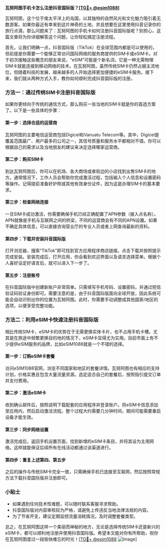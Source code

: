 **瓦努阿图手机卡怎么注册抖音国际版？[[TG💪+ @esim1088](https://t.me/s/esim1088)]**

瓦努阿图，这个位于南太平洋上的岛国，以其独特的自然风光和文化魅力吸引着无数游客。如果你最近有幸来到这片神奇的土地，并且想要在这里使用抖音记录你的旅行点滴，那么问题来了：瓦努阿图的手机卡如何注册抖音国际版呢？别担心，这篇文章将为你详细解答这个问题，让你轻松搞定注册流程。

首先，让我们明确一点，抖音国际版（TikTok）在全球范围内都是可以使用的，但前提是你需要一个能够正常访问国际网络的服务商提供的SIM卡或eSIM卡。对于初次接触这些概念的朋友来说，“eSIM”可能是个新名词，它是一种无需物理SIM卡就能连接到移动网络的技术。在瓦努阿图，虽然传统SIM卡仍然占据主流地位，但随着科技的发展，越来越多的人开始选择更加便捷的eSIM卡服务。接下来，我们就从两种方式入手，教你如何顺利完成抖音国际版的注册。

### 方法一：通过传统SIM卡注册抖音国际版

如果你更倾向于传统的通信方式，那么购买一张当地的SIM卡就是你的首选方案了。以下是一些具体的步骤：

#### 第一步：选择合适的运营商
瓦努阿图的主要电信运营商包括Digicel和Vanuatu Telecom等。其中，Digicel是覆盖范围最广、用户最多的公司之一，其信号质量和服务水平都相对不错。你可以根据自己的需求以及当地朋友的建议来决定选择哪家运营商。

#### 第二步：购买SIM卡
到达瓦努阿图后，你可以在机场、各大商场或者街边的小店找到出售SIM卡的地方。通常情况下，工作人员会帮助你完成激活过程，包括输入个人信息和设置密码等操作。记得提前准备好护照或其他有效身份证件，因为这是办理SIM卡的基本要求。

#### 第三步：检查网络连接
一旦SIM卡成功激活，你需要确保手机已经正确配置了APN参数（接入点名称）。APN就像是手机与互联网之间的桥梁，不同的运营商会有不同的APN设置。如果不确定具体信息，可以直接咨询营业厅的专业人员或者上网查询最新的资料。

#### 第四步：下载并安装抖音国际版
打开浏览器，搜索“TikTok”即可找到官方应用程序商店链接。点击下载并按照提示完成安装。安装完成后，打开应用，你会看到欢迎界面以及语言选择菜单。根据个人喜好设定好语言后，就可以进入下一步了。

#### 第五步：注册账号
在抖音国际版中创建新账户非常简单。只需填写手机号码、设置密码，并通过短信验证码验证身份即可。需要注意的是，由于抖音国际版面向全球开放，因此系统可能会自动识别出你的位置为瓦努阿图。此时，你需要手动调整成其他国家/地区的选项，以便享受完整功能。

### 方法二：利用eSIM卡快速注册抖音国际版

相比传统SIM卡，eSIM卡的优势在于无需更换实体卡片，也不占用手机卡槽。尤其是在旅途中频繁更换目的地的情况下，eSIM卡显得尤为实用。目前市面上有不少提供eSIM服务的品牌，比如eSIM1088就是一个不错的选择。

#### 第一步：订购eSIM卡套餐
访问eSIM1088官网，浏览不同国家和地区的套餐详情。瓦努阿图也有相应的支持计划，价格实惠且包含大量流量资源。选定适合自己的套餐后，按照指引提交订单并支付费用。

#### 第二步：激活eSIM卡
收到确认邮件后，按照说明下载配套的应用程序并登录账户。将eSIM卡信息添加至应用内，然后启动激活流程。整个过程大约需要几分钟时间，期间可能需要重启设备才能生效。

#### 第三步：同步网络设置
激活完成后，返回手机设置页面，找到新增的eSIM卡条目，并将其设为主用网络。这样就能保证后续所有在线活动都通过该渠道进行。

#### 第四步：重复上述第四、第五步
之后的操作与传统SIM卡完全一致，只需确保手机已连接至互联网，然后按照常规方法下载抖音国际版并注册即可。

### 小贴士
- 如果遇到任何技术性难题，可以随时联系客服寻求帮助。
- 抖音国际版对内容审核较为严格，请避免上传违反当地法律法规的内容。
- 为了节省开支，建议定期监控流量消耗情况，及时调整套餐类型。

总之，在瓦努阿图这样一个美丽而神秘的地方，无论是选择传统SIM卡还是新兴的eSIM卡，都可以顺利地注册并使用抖音国际版。希望本文能对你有所帮助，祝你在瓦努阿图度过一段愉快难忘的时光！[[TG💪+ @esim1088](https://t.me/s/esim1088) ![Image](https://i.postimg.cc/4NQfJmqS/Snipaste-2025-05-13-00-14-12.png)]